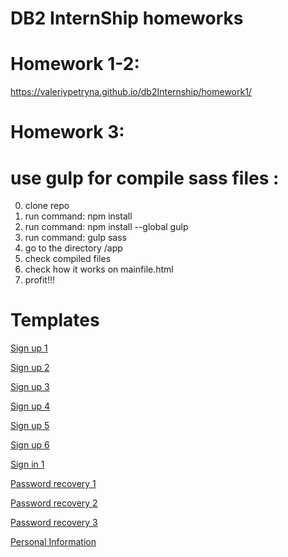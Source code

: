 #       DB2 InternShip homeworks
# Homework 1-2: 
https://valeriypetryna.github.io/db2Internship/homework1/
# Homework 3: 
# use gulp for compile sass files :
0. clone repo
1. run command: npm install
2. run command: npm install --global gulp
3. run command: gulp sass
4. go to the directory /app
5. check compiled files
6. check how it works on mainfile.html
7. profit!!!
# Templates
[Sign up 1](https://valeriypetryna.github.io/db2Internship/templates/signup/signup1.html)

[Sign up 2](https://valeriypetryna.github.io/db2Internship/templates/signup/signup2.html)

[Sign up 3](https://valeriypetryna.github.io/db2Internship/templates/signup/signup3.html)

[Sign up 4](https://valeriypetryna.github.io/db2Internship/templates/signup/signup4.html)

[Sign up 5](https://valeriypetryna.github.io/db2Internship/templates/signup/signup5.html)

[Sign up 6](https://valeriypetryna.github.io/db2Internship/templates/signup/signup6.html)

[Sign in 1](https://valeriypetryna.github.io/db2Internship/templates/signin/signin1.html)

[Password recovery 1](https://valeriypetryna.github.io/db2Internship/templates/signin/passwordrecovery.html)

[Password recovery 2](https://valeriypetryna.github.io/db2Internship/templates/signin/passwordrecovery2.html)

[Password recovery 3](https://valeriypetryna.github.io/db2Internship/templates/signin/passwordrecovery3.html)

[Personal Information](https://valeriypetryna.github.io/db2Internship/templates/profile/personal.html)

